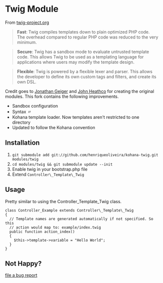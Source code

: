 Twig Module
===========

From [twig-project.org](http://twig-project.org)

> **Fast**: Twig compiles templates down to plain optimized PHP code. The overhead
compared to regular PHP code was reduced to the very minimum.

> **Secure**: Twig has a sandbox mode to evaluate untrusted template code. This allows
Twig to be used as a templating language for applications where users may modify
the template design.

> **Flexible**: Twig is powered by a flexible lexer and parser. This allows the developer
to define its own custom tags and filters, and create its own DSL.

Credit goes to [Jonathan Geiger](http://github.com/jonathangeiger/kohana-twig) and
[John Heathco](http://github.com/jheathco/kohana-twig) for creating the original modules.
This fork contains the following improvements.

* Sandbox configuration
* Syntax 〃
* Kohana template loader. Now templates aren't restricted to one directory
* Updated to follow the Kohana convention

Installation
------------

1. `git submodule add git://github.com/henriqueoliveira/kohana-twig.git modules/twig`
2. `cd modules/twig && git submodule update --init`
3. Enable twig in your bootstrap.php file
4. Extend `Controller\_Template\_Twig`

Usage
-----

Pretty similar to using the Controller\_Template\_Twig class.

    class Controller_Example extends Controller\_Template\_Twig
    {
      // Template names are generated automatically if not specified. So this
      // action would map to: example/index.twig
      public function action_index()
      {
        $this->template->variable = "Hello World";
      }
    }

Not Happy?
---------

[file a bug report](git://github.com/henriqueoliveira/kohana-twig/issues)
